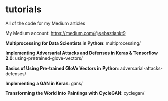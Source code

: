 # tutorials
All of the code for my Medium articles

My Medium account: https://medium.com/@sebastiankt9

**Multiprocessing for Data Scientists in Python**: multiprocessing/

**Implementing Adversarial Attacks and Defenses in Keras & Tensorflow 2.0**: using-pretrained-glove-vectors/

**Basics of Using Pre-trained GloVe Vectors in Python**: adversarial-attacks-defenses/

**Implementing a GAN in Keras**: gans/

**Transforming the World Into Paintings with CycleGAN**: cyclegan/
